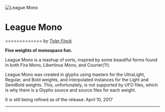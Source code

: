 ![League Mono](https://raw.githubusercontent.com/sursly/leaguemono/master/leaguemono-sample.png)

# League Mono
=============
_by [Tyler Finck](http://www.tylerfinck.com)_

**Five weights of monospace fun.** 

League Mono is a mashup of sorts, inspired by some beautiful forms found in both Fira Mono, Libertinus Mono, and Courier(?!). 

League Mono was created in glyphs using masters for the UltraLight, Regular, and Bold weights, and interpolated instances for the Light and SemiBold weights. This, unfortunately, is not supported by UFO files, which is why there is a Glyphs source and source files for each weight.

It is still being refined as of the release: April 10, 2017

- - -
